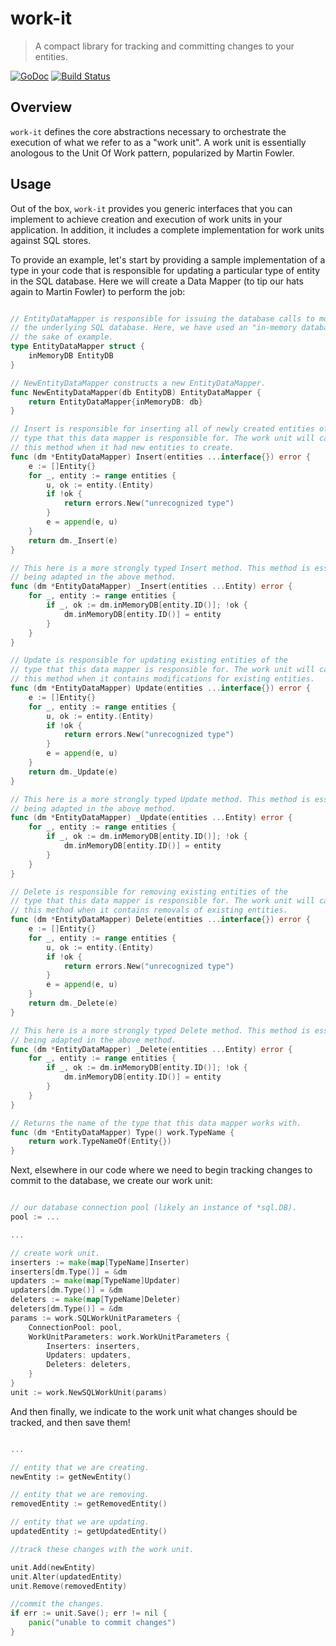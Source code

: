 # work-it
> A compact library for tracking and committing changes to your entities.

[![GoDoc][doc-img]][doc] [![Build Status][ci-img]][ci]

## Overview

`work-it` defines the core abstractions necessary to orchestrate the execution of what we refer to as
a "work unit". A work unit is essentially anologous to the Unit Of Work pattern, popularized by Martin Fowler.

## Usage

Out of the box, `work-it` provides you generic interfaces that you can implement to achieve creation and execution of
work units in your application. In addition, it includes a complete implementation for work units against SQL stores.

To provide an example, let's start by providing a sample implementation of a type in your code that is responsible
for updating a particular type of entity in the SQL database. Here we will create a Data Mapper (to tip our hats
again to Martin Fowler) to perform the job:

```go

// EntityDataMapper is responsible for issuing the database calls to modify
// the underlying SQL database. Here, we have used an "in-memory database" for
// the sake of example.
type EntityDataMapper struct {
	inMemoryDB EntityDB
}

// NewEntityDataMapper constructs a new EntityDataMapper.
func NewEntityDataMapper(db EntityDB) EntityDataMapper {
	return EntityDataMapper{inMemoryDB: db}
}

// Insert is responsible for inserting all of newly created entities of the
// type that this data mapper is responsible for. The work unit will call
// this method when it had new entities to create.
func (dm *EntityDataMapper) Insert(entities ...interface{}) error {
	e := []Entity{}
	for _, entity := range entities {
		u, ok := entity.(Entity)
		if !ok {
			return errors.New("unrecognized type")
		}
		e = append(e, u)
	}
	return dm._Insert(e)
}

// This here is a more strongly typed Insert method. This method is essentially
// being adapted in the above method.
func (dm *EntityDataMapper) _Insert(entities ...Entity) error {
	for _, entity := range entities {
		if _, ok := dm.inMemoryDB[entity.ID()]; !ok {
			dm.inMemoryDB[entity.ID()] = entity
		}
	}
}

// Update is responsible for updating existing entities of the
// type that this data mapper is responsible for. The work unit will call
// this method when it contains modifications for existing entities.
func (dm *EntityDataMapper) Update(entities ...interface{}) error {
	e := []Entity{}
	for _, entity := range entities {
		u, ok := entity.(Entity)
		if !ok {
			return errors.New("unrecognized type")
		}
		e = append(e, u)
	}
	return dm._Update(e)
}

// This here is a more strongly typed Update method. This method is essentially
// being adapted in the above method.
func (dm *EntityDataMapper) _Update(entities ...Entity) error {
	for _, entity := range entities {
		if _, ok := dm.inMemoryDB[entity.ID()]; !ok {
			dm.inMemoryDB[entity.ID()] = entity
		}
	}
}

// Delete is responsible for removing existing entities of the
// type that this data mapper is responsible for. The work unit will call
// this method when it contains removals of existing entities.
func (dm *EntityDataMapper) Delete(entities ...interface{}) error {
	e := []Entity{}
	for _, entity := range entities {
		u, ok := entity.(Entity)
		if !ok {
			return errors.New("unrecognized type")
		}
		e = append(e, u)
	}
	return dm._Delete(e)
}

// This here is a more strongly typed Delete method. This method is essentially
// being adapted in the above method.
func (dm *EntityDataMapper) _Delete(entities ...Entity) error {
	for _, entity := range entities {
		if _, ok := dm.inMemoryDB[entity.ID()]; !ok {
			dm.inMemoryDB[entity.ID()] = entity
		}
	}
}

// Returns the name of the type that this data mapper works with.
func (dm *EntityDataMapper) Type() work.TypeName {
	return work.TypeNameOf(Entity{})
}

```

Next, elsewhere in our code where we need to begin tracking changes to commit to the database, we
create our work unit:

```go

// our database connection pool (likely an instance of *sql.DB).
pool := ...

...

// create work unit.
inserters := make(map[TypeName]Inserter)
inserters[dm.Type()] = &dm
updaters := make(map[TypeName]Updater)
updaters[dm.Type()] = &dm
deleters := make(map[TypeName]Deleter)
deleters[dm.Type()] = &dm
params := work.SQLWorkUnitParameters {
	ConnectionPool: pool,
	WorkUnitParameters: work.WorkUnitParameters {
		Inserters: inserters,
		Updaters: updaters,
		Deleters: deleters,
	}
}
unit := work.NewSQLWorkUnit(params)
```

And then finally, we indicate to the work unit what changes should be tracked, and then save them!

```go

...

// entity that we are creating.
newEntity := getNewEntity()

// entity that we are removing.
removedEntity := getRemovedEntity()

// entity that we are updating.
updatedEntity := getUpdatedEntity()

//track these changes with the work unit.

unit.Add(newEntity)
unit.Alter(updatedEntity)
unit.Remove(removedEntity)

//commit the changes.
if err := unit.Save(); err != nil {
	panic("unable to commit changes")
}
```
[doc-img]: https://godoc.org/github.com/freerware/work-it?status.svg
[doc]: https://godoc.org/github.com/freerware/work-it
[ci-img]: https://travis-ci.org/freerware/work-it.svg?branch=master
[ci]: https://travis-ci.org/freerware/work-it
